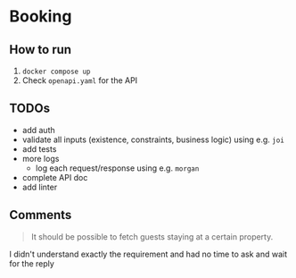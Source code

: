 # Booking

## How to run

1. `docker compose up`
2. Check `openapi.yaml` for the API

## TODOs

- add auth
- validate all inputs (existence, constraints, business logic) using e.g. `joi`
- add tests
- more logs
  - log each request/response using e.g. `morgan`
- complete API doc
- add linter

## Comments

> It should be possible to fetch guests staying at a certain property.

I didn't understand exactly the requirement and had no time to ask and wait for the reply
